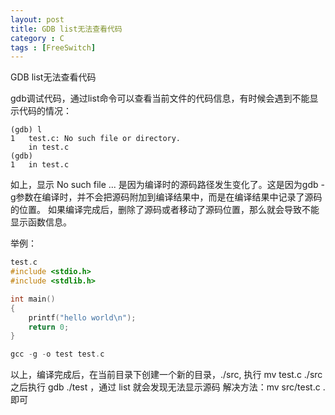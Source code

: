 ```yaml
---
layout: post
title: GDB list无法查看代码
category : C
tags : [FreeSwitch]
---
```

GDB list无法查看代码

gdb调试代码，通过list命令可以查看当前文件的代码信息，有时候会遇到不能显示代码的情况：
```commandline
(gdb) l
1	test.c: No such file or directory.
	in test.c
(gdb)
1	in test.c
```

如上，显示 No such file ... 是因为编译时的源码路径发生变化了。这是因为gdb -g参数在编译时，并不会把源码附加到编译结果中，而是在编译结果中记录了源码的位置。
如果编译完成后，删除了源码或者移动了源码位置，那么就会导致不能显示函数信息。

举例：
```c
test.c
#include <stdio.h>
#include <stdlib.h>

int main()
{
	printf("hello world\n");
	return 0;
}

gcc -g -o test test.c
```
以上，编译完成后，在当前目录下创建一个新的目录，./src, 执行 mv test.c ./src 之后执行 gdb ./test ，通过 list 就会发现无法显示源码
解决方法：mv src/test.c . 即可